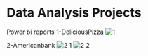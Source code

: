 # Data Analysis Projects

Power bi reports
1-DeliciousPizza
![1](https://github.com/shadowTEM/Data-Analysis/assets/89928048/5ef5a87a-2fb9-45ec-a291-a3369ab357ce)

2-Americanbank
![2 1](https://github.com/shadowTEM/Data-Analysis/assets/89928048/fc6d7284-1416-470b-8266-74b5501fec1e)
![2 2](https://github.com/shadowTEM/Data-Analysis/assets/89928048/5a17b75e-3106-4426-b725-749e557dccbf)
